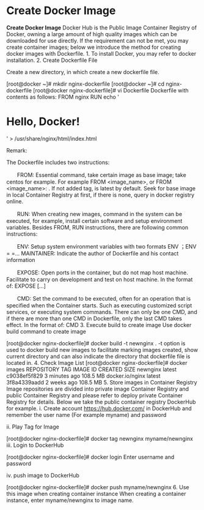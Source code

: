 
# Create Docker Image

**Create Docker Image**
Docker Hub is the Public Image Container Registry of Docker, owning a large amount of high quality images which can be downloaded for use directly. If the requirement can not be met, you may create container images; below we introduce the method for creating docker images with Dockerfile.
    1. To install Docker, you may refer to docker installation.
    2. Create Dockerfile File

Create a new directory, in which create a new dockerfile file.


[root@docker ~]# mkdir nginx-dockerfile
[root@docker ~]# cd nginx-dockerfile
[root@docker nginx-dockerfile]# vi Dockerfile
Dockerfile with contents as follows:
FROM nginx
RUN echo ' <h1> Hello, Docker! </h1> ' > /usr/share/nginx/html/index.html

Remark:
       
   The Dockerfile includes two instructions:

　　FROM: Essential command, take certain image as base image; take centos for example. For example FROM <image_name>, or FROM <image_name>: <tag>. If not added tag, is latest by default. Seek for base image in local Container Registry at first, if there is none, query in docker registry online.

　　RUN: When creating new images, command in the system can be executed, for example, install certain software and setup environment variables.
       Besides FROM, RUN instructions, there are following common instructions:

　　ENV: Setup system environment variables with two formats ENV <key> <value>；ENV <key1>=<value1> <key2>=<value2>...
       MAINTAINER: Indicate the author of Dockerfile and his contact information

　　EXPOSE: Open ports in the container, but do not map host machine. Facilitate to carry on development and test on host machine. In the format of: EXPOSE <port1> [<port2>...]

　　CMD: Set the command to be executed, often for an operation that is specified when the Container starts. Such as executing customized script services, or executing system commands. There can only be one CMD, and if there are more than one CMD in Dockerfile, only the last CMD takes effect. In the format of: CMD <command>
    3. Execute build to create image
    Use docker build command to create image

[root@docker nginx-dockerfile]# docker build -t newnginx .
   -t option is used to docker build new images to facilitate marking images created, show current directory and can also indicate the directory that dockerfile file is located in.
    4. Check Image List
[root@docker nginx-dockerfile]# docker images
REPOSITORY              TAG                 IMAGE ID            CREATED             SIZE
newnginx                latest              c9038ef5f829        3 minutes ago       108.5 MB
docker.io/nginx         latest              3f8a4339aadd        2 weeks ago         108.5 MB
    5. Store images in Container Registry
    Image repositories are divided into private image Container Registry and public Container Registry and please refer to deploy private Container Registry for details. Below we take the public container registry DockerHub for example.
    i.  Create account https://hub.docker.com/ in DockerHub and remember the user name (For example myname) and password

   ii.    Play Tag for Image

[root@docker nginx-dockerfile]# docker tag newnginx myname/newnginx
  iii.          Login to DockerHub

[root@docker nginx-dockerfile]# docker login
Enter username and password

  iv. push image to DockerHub

[root@docker nginx-dockerfile]# docker push myname/newnginx
    6. Use this image when creating container instance
    When creating a container instance, enter myname/newnginx to image name.
